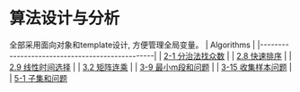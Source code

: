 # 算法设计与分析
全部采用面向对象和template设计, 方便管理全局变量。
| Algorithms                                     |
|------------------------------------------------|
| [2-1 分治法找众数](src/my_mode.h)              |
| [2.8 快速排序](src/my_qsorts.h)                |
| [2.9 线性时间选择](src/my_select.h)            |
| [3.2 矩阵连乘](src/my_matrix_chain.h)          |
| [3-9 最小m段和问题](src/my_m_subarray.h)       |
| [3-15 收集样本问题](src/my_collection_route.h) |
| [5-1 子集和问题](src/my_subset_sum.h)